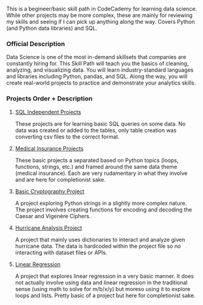This is a begineer/basic skill path in CodeCademy for learning data science. While other projects may be more complex, these are mainly for reviewing my skills and seeing if I can pick up anything along the way. Covers Python (and Python data libraries) and SQL.

### Official Description
Data Science is one of the most in-demand skillsets that companies are constantly hiring for. This Skill Path will teach you the basics of cleaning, analyzing, and visualizing data. You will learn industry-standard languages and libraries including Python, pandas, and SQL. Along the way, you will create real-world projects to practice and demonstrate your analytics skills.

### Projects Order + Description
1. [SQL Independent Projects](Data%20Science%20SQL%20Independent%20Projects)

    These projects are for learning basic SQL queries on some data. No data was created or added to the tables, only table creation was converting csv files to the correct format. 

2. [Medical Insurance Projects](Medical%20Insurance%20Projects)

    These basic projects a separated based on Python topics (loops, functions, strings, etc.) and framed around the same data theme (medical insurance). Each are very rudamentary in what they involve and are here for completionist sake.  

3. [Basic Cryptography Project](Coded_Correspondence.ipynb)

    A project exploring Python strings in a slightly more complex nature. The project involves creating functions for encoding and decoding the Caesar and Vigenère Ciphers.

4. [Hurricane Analysis Project](Hurricane_Analysis.ipynb)

    A project that mainly uses dictionaries to interact and analyze given hurricane data. The data is hardcoded within the project file so no interacting with dataset files or APIs.  

5. [Linear Regression](Reggie_Linear_Regression.ipynb)
   
   A project that explores linear regression in a very basic manner. It does not actually involve using data and linear regression in the traditional sense (using math to solve for m/b/x/y) but moreso using it to explore loops and lists. Pretty basic of a project but here for completionist sake.